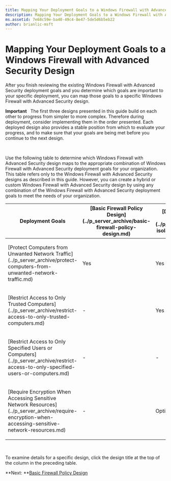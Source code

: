 ```yaml
---
title: Mapping Your Deployment Goals to a Windows Firewall with Advanced Security Design (Windows 10)
description: Mapping Your Deployment Goals to a Windows Firewall with Advanced Security Design
ms.assetid: 7e68c59e-ba40-49c4-8e47-5de5d6b5eb22
author: brianlic-msft
---
```


# Mapping Your Deployment Goals to a Windows Firewall with Advanced Security Design


After you finish reviewing the existing Windows Firewall with Advanced Security deployment goals and you determine which goals are important to your specific deployment, you can map those goals to a specific Windows Firewall with Advanced Security design.

**Important**  
The first three designs presented in this guide build on each other to progress from simpler to more complex. Therefore during deployment, consider implementing them in the order presented. Each deployed design also provides a stable position from which to evaluate your progress, and to make sure that your goals are being met before you continue to the next design.

 

Use the following table to determine which Windows Firewall with Advanced Security design maps to the appropriate combination of Windows Firewall with Advanced Security deployment goals for your organization. This table refers only to the Windows Firewall with Advanced Security designs as described in this guide. However, you can create a hybrid or custom Windows Firewall with Advanced Security design by using any combination of the Windows Firewall with Advanced Security deployment goals to meet the needs of your organization.

<table>
<colgroup>
<col width="20%" />
<col width="20%" />
<col width="20%" />
<col width="20%" />
<col width="20%" />
</colgroup>
<thead>
<tr class="header">
<th>Deployment Goals</th>
<th>[Basic Firewall Policy Design](../p_server_archive/basic-firewall-policy-design.md)</th>
<th>[Domain Isolation Policy Design](../p_server_archive/domain-isolation-policy-design.md)</th>
<th>[Server Isolation Policy Design](../p_server_archive/server-isolation-policy-design.md)</th>
<th>[Certificate-based Isolation Policy Design](../p_server_archive/certificate-based-isolation-policy-design.md)</th>
</tr>
</thead>
<tbody>
<tr class="odd">
<td><p>[Protect Computers from Unwanted Network Traffic](../p_server_archive/protect-computers-from-unwanted-network-traffic.md)</p></td>
<td><p>Yes</p></td>
<td><p>Yes</p></td>
<td><p>Yes</p></td>
<td><p>Yes</p></td>
</tr>
<tr class="even">
<td><p>[Restrict Access to Only Trusted Computers](../p_server_archive/restrict-access-to-only-trusted-computers.md)</p></td>
<td><p>-</p></td>
<td><p>Yes</p></td>
<td><p>Yes</p></td>
<td><p>Yes</p></td>
</tr>
<tr class="odd">
<td><p>[Restrict Access to Only Specified Users or Computers](../p_server_archive/restrict-access-to-only-specified-users-or-computers.md)</p></td>
<td><p>-</p></td>
<td><p>-</p></td>
<td><p>Yes</p></td>
<td><p>Yes</p></td>
</tr>
<tr class="even">
<td><p>[Require Encryption When Accessing Sensitive Network Resources](../p_server_archive/require-encryption-when-accessing-sensitive-network-resources.md)</p></td>
<td><p>-</p></td>
<td><p>Optional</p></td>
<td><p>Optional</p></td>
<td><p>Optional</p></td>
</tr>
</tbody>
</table>

 

To examine details for a specific design, click the design title at the top of the column in the preceding table.

**Next: **[Basic Firewall Policy Design](../p_server_archive/basic-firewall-policy-design.md)

 

 





